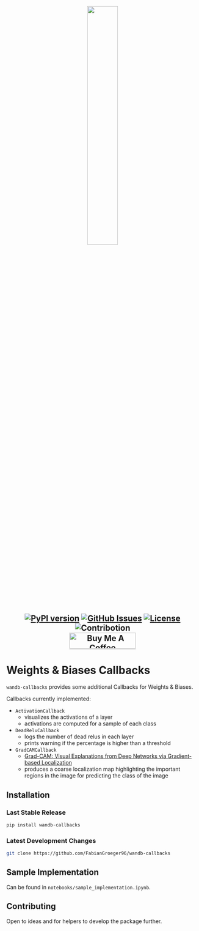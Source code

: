 <p align="center"><img width=40% src="http://fabiangroeger.com/wp-content/uploads/2021/05/wandb-callbacks-logo.png"></p>

<h2 align="center">
 
[![PyPI version](https://badge.fury.io/py/wandb-callbacks.svg)](https://badge.fury.io/py/wandb-callbacks)
[![GitHub Issues](https://img.shields.io/github/issues/FabianGroeger96/wandb-callbacks)](https://img.shields.io/github/issues/FabianGroeger96/wandb-callbacks)
[![License](https://img.shields.io/github/license/FabianGroeger96/wandb-callbacks)](https://img.shields.io/github/license/FabianGroeger96/wandb-callbacks)
![Contribotion](https://img.shields.io/badge/Contribution-Welcome-brightgreen)
<br>
<a href="https://www.buymeacoffee.com/fabiangroeger" target="_blank"><img src="https://www.buymeacoffee.com/assets/img/custom_images/orange_img.png" alt="Buy Me A Coffee" style="height: 41px !important;width: 174px !important;box-shadow: 0px 3px 2px 0px rgba(190, 190, 190, 0.5) !important;-webkit-box-shadow: 0px 3px 2px 0px rgba(190, 190, 190, 0.5) !important;" ></a>

</h2>

# Weights &amp; Biases Callbacks
`wandb-callbacks` provides some additional Callbacks for Weights &amp; Biases.

Callbacks currently implemented:
* `ActivationCallback`
  * visualizes the activations of a layer
  * activations are computed for a sample of each class
* `DeadReluCallback`
  * logs the number of dead relus in each layer
  * prints warning if the percentage is higher than a threshold
* `GradCAMCallback`
  *  [Grad-CAM: Visual Explanations from Deep Networks via Gradient-based Localization](https://arxiv.org/pdf/1610.02391.pdf)
  *  produces a coarse localization map highlighting the important regions in the image for predicting the class of the image

## Installation

### Last Stable Release
```python
pip install wandb-callbacks
```

### Latest Development Changes
```bash
git clone https://github.com/FabianGroeger96/wandb-callbacks
```

## Sample Implementation
Can be found in `notebooks/sample_implementation.ipynb`.

## Contributing
Open to ideas and for helpers to develop the package further.
